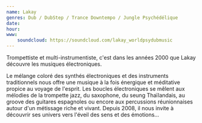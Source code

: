 ```yaml
---
name: Lakay
genres: Dub / DubStep / Trance Downtempo / Jungle Psychédélique
date:
hour:
www:
    soundcloud: https://soundcloud.com/lakay_worldpsydubmusic
---
```

Trompettiste et multi-instrumentiste, c'est dans les années 2000 que Lakay découvre les musiques électroniques.

Le mélange coloré des synthés électroniques et des instruments traditionnels nous offre une musique à la fois énergique et méditative propice au voyage de l'esprit. Les boucles électroniques se mêlent aux mélodies de la trompette jazz, du saxophone, du seung Thaïlandais, au groove des guitares espagnoles ou encore aux percussions réunionnaises autour d'un métissage riche et vivant. Depuis 2008, il nous invite à découvrir ses univers vers l'éveil des sens et des émotions...

